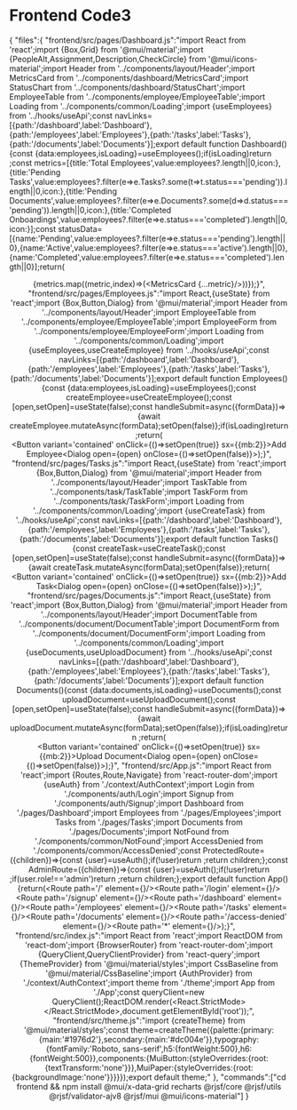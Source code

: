 # Frontend Code3

{
"files":{
"frontend/src/pages/Dashboard.js":"import React from 'react';import {Box,Grid} from '@mui/material';import {PeopleAlt,Assignment,Description,CheckCircle} from '@mui/icons-material';import Header from '../components/layout/Header';import MetricsCard from '../components/dashboard/MetricsCard';import StatusChart from '../components/dashboard/StatusChart';import EmployeeTable from '../components/employee/EmployeeTable';import Loading from '../components/common/Loading';import {useEmployees} from '../hooks/useApi';const navLinks=[{path:'/dashboard',label:'Dashboard'},{path:'/employees',label:'Employees'},{path:'/tasks',label:'Tasks'},{path:'/documents',label:'Documents'}];export default function Dashboard(){const {data:employees,isLoading}=useEmployees();if(isLoading)return <Loading/>;const metrics=[{title:'Total Employees',value:employees?.length||0,icon:<PeopleAlt/>},{title:'Pending Tasks',value:employees?.filter(e=>e.Tasks?.some(t=>t.status==='pending')).length||0,icon:<Assignment/>},{title:'Pending Documents',value:employees?.filter(e=>e.Documents?.some(d=>d.status==='pending')).length||0,icon:<Description/>},{title:'Completed Onboardings',value:employees?.filter(e=>e.status==='completed').length||0,icon:<CheckCircle/>}];const statusData=[{name:'Pending',value:employees?.filter(e=>e.status==='pending').length||0},{name:'Active',value:employees?.filter(e=>e.status==='active').length||0},{name:'Completed',value:employees?.filter(e=>e.status==='completed').length||0}];return(<Box><Header title='HR Onboarding Dashboard' links={navLinks}/><Box sx={{p:3}}><Grid container spacing={2}>{metrics.map((metric,index)=>(<Grid item xs={12} sm={6} md={3} key={index}><MetricsCard {...metric}/></Grid>))}</Grid><Grid container spacing={2} sx={{mt:2}}><Grid item xs={12} md={8}><EmployeeTable data={employees||[]}/></Grid><Grid item xs={12} md={4}><StatusChart data={statusData}/></Grid></Grid></Box></Box>);}",
"frontend/src/pages/Employees.js":"import React,{useState} from 'react';import {Box,Button,Dialog} from '@mui/material';import Header from '../components/layout/Header';import EmployeeTable from '../components/employee/EmployeeTable';import EmployeeForm from '../components/employee/EmployeeForm';import Loading from '../components/common/Loading';import {useEmployees,useCreateEmployee} from '../hooks/useApi';const navLinks=[{path:'/dashboard',label:'Dashboard'},{path:'/employees',label:'Employees'},{path:'/tasks',label:'Tasks'},{path:'/documents',label:'Documents'}];export default function Employees(){const {data:employees,isLoading}=useEmployees();const createEmployee=useCreateEmployee();const [open,setOpen]=useState(false);const handleSubmit=async({formData})=>{await createEmployee.mutateAsync(formData);setOpen(false)};if(isLoading)return <Loading/>;return(<Box><Header title='Employee Management' links={navLinks}/><Box sx={{p:3}}><Button variant='contained' onClick={()=>setOpen(true)} sx={{mb:2}}>Add Employee</Button><EmployeeTable data={employees||[]}/><Dialog open={open} onClose={()=>setOpen(false)}><Box sx={{p:2}}><EmployeeForm onSubmit={handleSubmit}/></Box></Dialog></Box></Box>);}",
"frontend/src/pages/Tasks.js":"import React,{useState} from 'react';import {Box,Button,Dialog} from '@mui/material';import Header from '../components/layout/Header';import TaskTable from '../components/task/TaskTable';import TaskForm from '../components/task/TaskForm';import Loading from '../components/common/Loading';import {useCreateTask} from '../hooks/useApi';const navLinks=[{path:'/dashboard',label:'Dashboard'},{path:'/employees',label:'Employees'},{path:'/tasks',label:'Tasks'},{path:'/documents',label:'Documents'}];export default function Tasks(){const createTask=useCreateTask();const [open,setOpen]=useState(false);const handleSubmit=async({formData})=>{await createTask.mutateAsync(formData);setOpen(false)};return(<Box><Header title='Task Management' links={navLinks}/><Box sx={{p:3}}><Button variant='contained' onClick={()=>setOpen(true)} sx={{mb:2}}>Add Task</Button><TaskTable data={[]}/><Dialog open={open} onClose={()=>setOpen(false)}><Box sx={{p:2}}><TaskForm onSubmit={handleSubmit}/></Box></Dialog></Box></Box>);}",
"frontend/src/pages/Documents.js":"import React,{useState} from 'react';import {Box,Button,Dialog} from '@mui/material';import Header from '../components/layout/Header';import DocumentTable from '../components/document/DocumentTable';import DocumentForm from '../components/document/DocumentForm';import Loading from '../components/common/Loading';import {useDocuments,useUploadDocument} from '../hooks/useApi';const navLinks=[{path:'/dashboard',label:'Dashboard'},{path:'/employees',label:'Employees'},{path:'/tasks',label:'Tasks'},{path:'/documents',label:'Documents'}];export default function Documents(){const {data:documents,isLoading}=useDocuments();const uploadDocument=useUploadDocument();const [open,setOpen]=useState(false);const handleSubmit=async({formData})=>{await uploadDocument.mutateAsync(formData);setOpen(false)};if(isLoading)return <Loading/>;return(<Box><Header title='Document Management' links={navLinks}/><Box sx={{p:3}}><Button variant='contained' onClick={()=>setOpen(true)} sx={{mb:2}}>Upload Document</Button><DocumentTable data={documents||[]}/><Dialog open={open} onClose={()=>setOpen(false)}><Box sx={{p:2}}><DocumentForm onSubmit={handleSubmit}/></Box></Dialog></Box></Box>);}",
"frontend/src/App.js":"import React from 'react';import {Routes,Route,Navigate} from 'react-router-dom';import {useAuth} from './context/AuthContext';import Login from './components/auth/Login';import Signup from './components/auth/Signup';import Dashboard from './pages/Dashboard';import Employees from './pages/Employees';import Tasks from './pages/Tasks';import Documents from './pages/Documents';import NotFound from './components/common/NotFound';import AccessDenied from './components/common/AccessDenied';const ProtectedRoute=({children})=>{const {user}=useAuth();if(!user)return <Navigate to='/login'/>;return children;};const AdminRoute=({children})=>{const {user}=useAuth();if(!user)return <Navigate to='/login'/>;if(user.role!=='admin')return <Navigate to='/access-denied'/>;return children;};export default function App(){return(<Routes><Route path='/' element={<Navigate to='/dashboard'/>}/><Route path='/login' element={<Login/>}/><Route path='/signup' element={<Signup/>}/><Route path='/dashboard' element={<ProtectedRoute><Dashboard/></ProtectedRoute>}/><Route path='/employees' element={<AdminRoute><Employees/></AdminRoute>}/><Route path='/tasks' element={<AdminRoute><Tasks/></AdminRoute>}/><Route path='/documents' element={<ProtectedRoute><Documents/></ProtectedRoute>}/><Route path='/access-denied' element={<AccessDenied/>}/><Route path='*' element={<NotFound/>}/></Routes>);}",
"frontend/src/index.js":"import React from 'react';import ReactDOM from 'react-dom';import {BrowserRouter} from 'react-router-dom';import {QueryClient,QueryClientProvider} from 'react-query';import {ThemeProvider} from '@mui/material/styles';import CssBaseline from '@mui/material/CssBaseline';import {AuthProvider} from './context/AuthContext';import theme from './theme';import App from './App';const queryClient=new QueryClient();ReactDOM.render(<React.StrictMode><BrowserRouter><ThemeProvider theme={theme}><CssBaseline/><QueryClientProvider client={queryClient}><AuthProvider><App/></AuthProvider></QueryClientProvider></ThemeProvider></BrowserRouter></React.StrictMode>,document.getElementById('root'));",
"frontend/src/theme.js":"import {createTheme} from '@mui/material/styles';const theme=createTheme({palette:{primary:{main:'#1976d2'},secondary:{main:'#dc004e'}},typography:{fontFamily:'Roboto, sans-serif',h5:{fontWeight:500},h6:{fontWeight:500}},components:{MuiButton:{styleOverrides:{root:{textTransform:'none'}}},MuiPaper:{styleOverrides:{root:{backgroundImage:'none'}}}}});export default theme;"
},
"commands":["cd frontend && npm install @mui/x-data-grid recharts @rjsf/core @rjsf/utils @rjsf/validator-ajv8 @rjsf/mui @mui/icons-material"]
}